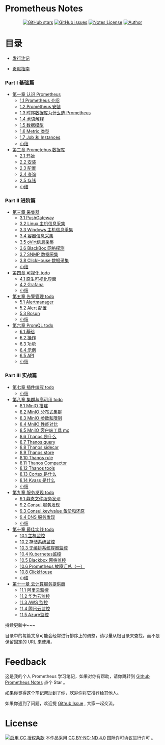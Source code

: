 # Prometheus Notes

<p align="center">
  <a href="https://github.com/erdong/prometheus-notes/stargazers"><img alt="GitHub stars" src="https://img.shields.io/github/stars/erdong/prometheus-notes.svg?style=popout"></a>
  <a href="https://github.com/erdong/prometheus-notes/issues"><img alt="GitHub issues" src="https://img.shields.io/github/issues/erdong/prometheus-notes.svg?style=popout"></a>
  <a href="https://creativecommons.org/licenses/by-nc-nd/4.0/deed.en"><img alt="Notes License" src="https://img.shields.io/badge/License-CC%20BY--NC--ND%204.0-lightgrey.svg?style=popout"></a>
  <a href="https://erdong.site/about/"><img alt="Author" src="https://img.shields.io/badge/Author-Erdong-important.svg?style=popout"></a>
</p>

# 目录

* [发行注记](chapter00/0.1-release.md)

* [贡献指南](chapter00/0.2-contribution.md)


### Part Ⅰ 基础篇

* [第一章 认识 Prometheus](chapter01-Basic/README.md)
    * [1.1 Prometheus 介绍](chapter01-Basic/1.1-prometheus-introduction.md)
    * [1.2 Prometheus 安装](chapter01-Basic/1.2-prometheus-install.md)
    * [1.3 时序数据库为什么选 Prometheus](chapter01-Basic/1.3-tsdb-comparison.md)
    * [1.4 术语解释](chapter01-Basic/1.4-glossary.md)
    * [1.5 数据模型](chapter01-Basic/1.5-data-model.md)
    * [1.6 Metric 类型](chapter01-Basic/1.6-metric-types.md)
    * [1.7 Job 和 Instances](chapter01-Basic/1.7-job-and-instances.md)
    * [小结](chapter01-Basic/END.md)
* [第二章 Prometehus 数据库](chapter02/README.md)
    * [2.1 开始](chapter02/2.1-getting-started.md)
    * [2.2 安装](chapter02/2.2-installation.md)
    * [2.3 配置](chapter02/2.3-configuration.md)
    * [2.4 查询](chapter02/2.4-querying.md)
    * [2.5 存储](chapter02/2.5-storage.md)
    * [小结](chapter02/END.md)

### Part ⅠⅠ 进阶篇
* [第三章 采集器](chapter03-Exporter/README.md)
    * [3.1 PushGateway](chapter03-Exporter/3.1-pushgateway.md)
    * [3.2 Linux 主机信息采集](chapter03-Exporter/3.2-node-exporter.md)
    * [3.3 Windows 主机信息采集](chapter03-Exporter/3.3-windows-exporter.md)
    * [3.4 容器信息采集](chapter03-Exporter/3.4-cadvisor.md)
    * [3.5 oVirt信息采集](chapter03-Exporter/3.5-ovirt-exporter.md)
    * [3.6 BlackBox 网络探测](chapter03-Exporter/3.6-blackbox-exporter.md)
    * [3.7 SNMP 数据采集](chapter03-Exporter/3.7-snmp-exporter.md)
    * [3.8  ClickHouse 数据采集](chapter03-Exporter/3.8-clickhouse-exporter.md)
    * [小结](chapter03-Exporter/END.md)
* [第四章 可视化 todo]()
    * [4.1 原生可视化界面]()
    * [4.2 Grafana]()
    * [小结](chapter04/END.md)
* [第五章 告警管理 todo]()
    * [5.1 Alertmanager]()
    * [5.2 Alert 配置]()
    * [5.3 Bosun ]()
    * [小结](chapter05/END.md)
* [第六章 PromQL todo]()
    * [6.1 基础]()
    * [6.2 操作]()
    * [6.3 功能]()
    * [6.4 示例]()
    * [6.5 API]()
    * [小结](chapter06/END.md)

    
### Part ⅠⅠⅠ 实战篇
* [第七章 插件编写 todo]()
    * [小结](chapter07/END.md)
* [第八章 集群与高可用 todo](chapter08/README.md)
    * [8.1 MinIO 搭建](chapter08/8.1-minio-introduction.md)
    * [8.2 MinIO 分布式集群](chapter08/8.2-minio-cluster.md)
    * [8.3 MinIO 参数和限制](chapter08/8.3-minio-parameter-and-limit.md)
    * [8.4 MniIO 性能对比](chapter08/8.4-minio-benchmark.md)
    * [8.5 MniIO 客户端工具 mc](chapter08/8.5-minio-mc-tool.md)
    * [8.6 Thanos 是什么](chapter08/8.6-thanos-introduction.md)
    * [8.7 Thanos query](chapter08/8.7-thanos-query.md)
    * [8.8 Thanos sidecar](chapter08/8.8-thanos-sidecar.md)
    * [8.9 Thanos store](chapter08/8.9-thanos-store.md)
    * [8.10 Thanos rule](chapter08/8.10-thanos-rule.md)
    * [8.11 Thanos Compactor](chapter08/8.11-thanos-compactor.md)
    * [8.12 Thanos tools](chapter08/8.12-thanos-tools.md)
    * [8.13 Cortex  是什么](chapter08/8.13-cortex-introduction.md)
    * [8.14 Kvass  是什么](chapter08/8.14-kvass-introduction.md)
    * [小结](chapter08/END.md)
* [第九章 服务发现 todo](chapter09/README.md)
    * [9.1  静态文件服务发现](chapter09/9.1-file-sd.md)
    * [9.2  Consul 服务发现](chapter09/9.2-consul-sd.md)
    * [9.3  Consul key/value 备份和还原](chapter09/9.3-consul-kv-backup-restore.md)
    * [9.4  DNS 服务发现](chapter09/9.4-dns-sd.md)
    * [小结](chapter09/END.md)
* [第十章 最佳实践 todo](chapter10/README.md)
    * [10.1 主机监控](chapter10/node.md)
    * [10.2 存储系统监控](chapter10/storage.md)
    * [10.3 无编排系统容器监控](chapter10/)
    * [10.4 Kubernetes监控]()
    * [10.5 Blackbox 网络监控]()
    * [10.6 Prometheus 故障汇总（一）](chapter10/10.6-prometheus-problem-sets-1.md)
    * [10.8 ClickHouse](chapter10/clickhouse.md)
    * [小结](chapter10/END.md)
* [第十一章 云计算服务提供商](chapter11-CCSP/README.md)
    * [11.1 阿里云监控](chapter11-CCSP/aliyun-cms.md)
    * [11.2 华为云监控](chapter11-CCSP/huaweicloud-cloudeye.md)
    * [11.3 AWS 监控](chapter11-CCSP/aws-cloudwatch.md)
    * [11.4 腾讯云监控](chapter11-CCSP/tencentcloud.md)
    * [11.5 Azure监控](chapter11-CCSP/azure-metrics.md)

持续更新中~~~

目录中的每篇文章可能会经常进行排序上的调整，请尽量从根目录来查找，而不是保留固定的 URL 来使用。

# Feedback


这是我的个人 Prometheus 学习笔记，如果对你有帮助，请你跳转到 [Github Prometheus Notes](https://github.com/erdong/prometheus-notes) 点个 Star 。

如果你觉得这个笔记帮助到了你，欢迎你将它推荐给其他人。

如果你遇到了问题，欢迎提 [Github Issue](https://github.com/erdong/prometheus-notes/issues) , 大家一起交流。



# License



<a rel="license" href="https://creativecommons.org/licenses/by-nc-nd/4.0/deed.zh"><img alt="启用 CC 授权条款" style="border-width:0" src="https://i.creativecommons.org/l/by-nc-nd/4.0/88x31.png" /></a>
本作品采用 [CC BY-NC-ND 4.0](https://creativecommons.org/licenses/by-nc-nd/4.0/deed.en) 国际许可协议进行许可 。
